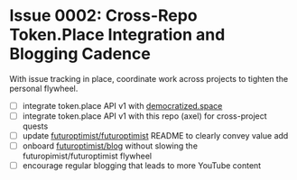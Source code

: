 # Issue 0002: Cross-Repo Token.Place Integration and Blogging Cadence

With issue tracking in place, coordinate work across projects to tighten the personal flywheel.

- [ ] integrate token.place API v1 with [democratized.space](https://github.com/democratizedspace/dspace)
- [ ] integrate token.place API v1 with this repo (axel) for cross-project quests
- [ ] update [futuroptimist/futuroptimist](https://github.com/futuroptimist/futuroptimist) README to clearly convey value add
- [ ] onboard [futuroptimist/blog](https://github.com/futuroptimist/blog) without slowing the futuropimist/futuroptimist flywheel
- [ ] encourage regular blogging that leads to more YouTube content

